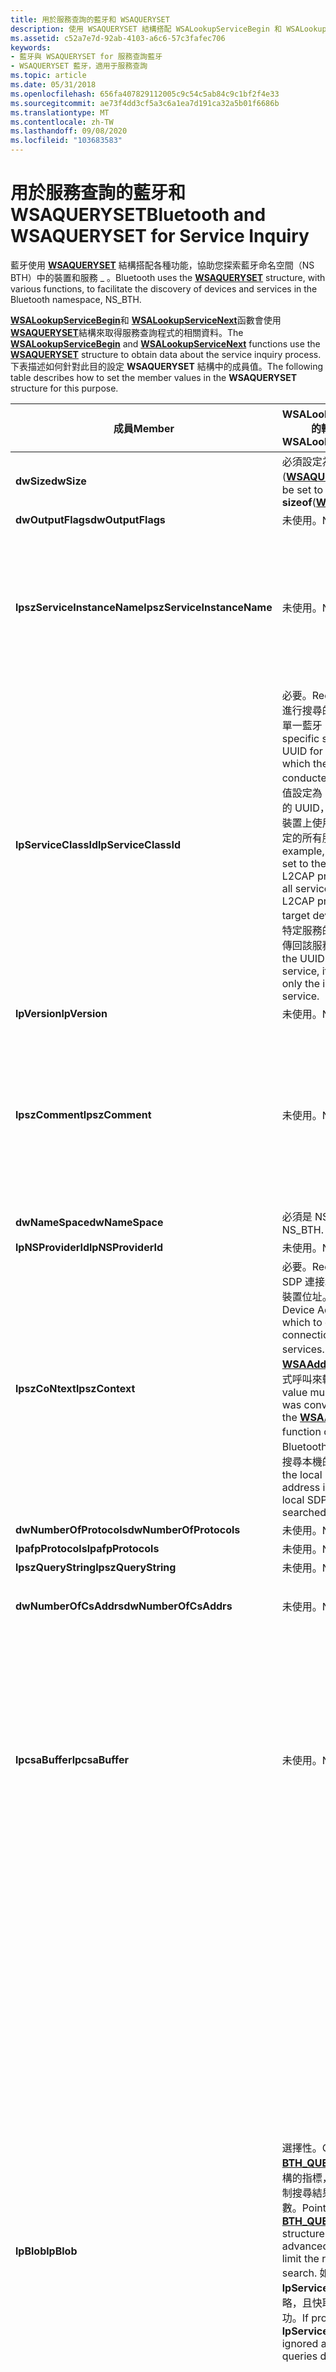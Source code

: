 ```yaml
---
title: 用於服務查詢的藍牙和 WSAQUERYSET
description: 使用 WSAQUERYSET 結構搭配 WSALookupServiceBegin 和 WSALookupServiceNext 函式，以取得服務查詢程式的相關資訊。
ms.assetid: c52a7e7d-92ab-4103-a6c6-57c3fafec706
keywords:
- 藍牙與 WSAQUERYSET for 服務查詢藍牙
- WSAQUERYSET 藍牙，適用于服務查詢
ms.topic: article
ms.date: 05/31/2018
ms.openlocfilehash: 656fa407829112005c9c54c5ab84c9c1bf2f4e33
ms.sourcegitcommit: ae73f4dd3cf5a3c6a1ea7d191ca32a5b01f6686b
ms.translationtype: MT
ms.contentlocale: zh-TW
ms.lasthandoff: 09/08/2020
ms.locfileid: "103683583"
---
```

# <a name="bluetooth-and-wsaqueryset-for-service-inquiry"></a><span data-ttu-id="a7359-105">用於服務查詢的藍牙和 WSAQUERYSET</span><span class="sxs-lookup"><span data-stu-id="a7359-105">Bluetooth and WSAQUERYSET for Service Inquiry</span></span>

<span data-ttu-id="a7359-106">藍牙使用 [**WSAQUERYSET**](/windows/desktop/api/winsock2/ns-winsock2-wsaquerysetw) 結構搭配各種功能，協助您探索藍牙命名空間（NS BTH）中的裝置和服務 \_ 。</span><span class="sxs-lookup"><span data-stu-id="a7359-106">Bluetooth uses the [**WSAQUERYSET**](/windows/desktop/api/winsock2/ns-winsock2-wsaquerysetw) structure, with various functions, to facilitate the discovery of devices and services in the Bluetooth namespace, NS\_BTH.</span></span>

<span data-ttu-id="a7359-107">[**WSALookupServiceBegin**](/windows/desktop/api/winsock2/nf-winsock2-wsalookupservicebegina)和 [**WSALookupServiceNext**](/windows/desktop/api/winsock2/nf-winsock2-wsalookupservicenexta)函數會使用 [**WSAQUERYSET**](/windows/desktop/api/winsock2/ns-winsock2-wsaquerysetw)結構來取得服務查詢程式的相關資料。</span><span class="sxs-lookup"><span data-stu-id="a7359-107">The [**WSALookupServiceBegin**](/windows/desktop/api/winsock2/nf-winsock2-wsalookupservicebegina) and [**WSALookupServiceNext**](/windows/desktop/api/winsock2/nf-winsock2-wsalookupservicenexta) functions use the [**WSAQUERYSET**](/windows/desktop/api/winsock2/ns-winsock2-wsaquerysetw) structure to obtain data about the service inquiry process.</span></span> <span data-ttu-id="a7359-108">下表描述如何針對此目的設定 **WSAQUERYSET** 結構中的成員值。</span><span class="sxs-lookup"><span data-stu-id="a7359-108">The following table describes how to set the member values in the **WSAQUERYSET** structure for this purpose.</span></span>



<table>
<colgroup>
<col style="width: 33%" />
<col style="width: 33%" />
<col style="width: 33%" />
</colgroup>
<thead>
<tr class="header">
<th><span data-ttu-id="a7359-109">成員</span><span class="sxs-lookup"><span data-stu-id="a7359-109">Member</span></span></th>
<th><span data-ttu-id="a7359-110">WSALookupServiceBegin 的輸入</span><span class="sxs-lookup"><span data-stu-id="a7359-110">Input to WSALookupServiceBegin</span></span></th>
<th><span data-ttu-id="a7359-111">從 WSALookupServiceNext 傳回的值</span><span class="sxs-lookup"><span data-stu-id="a7359-111">Returned value from WSALookupServiceNext</span></span></th>
</tr>
</thead>
<tbody>
<tr class="odd">
<td><span data-ttu-id="a7359-112"><strong>dwSize</strong></span><span class="sxs-lookup"><span data-stu-id="a7359-112"><strong>dwSize</strong></span></span></td>
<td><span data-ttu-id="a7359-113">必須設定為 <strong>sizeof</strong> (<a href="/windows/desktop/api/winsock2/ns-winsock2-wsaquerysetw"><strong>WSAQUERYSET</strong></a>) 。</span><span class="sxs-lookup"><span data-stu-id="a7359-113">Must be set to <strong>sizeof</strong>(<a href="/windows/desktop/api/winsock2/ns-winsock2-wsaquerysetw"><strong>WSAQUERYSET</strong></a>).</span></span></td>
<td><span data-ttu-id="a7359-114"><strong>sizeof</strong> (系統傳回的 <a href="/windows/desktop/api/winsock2/ns-winsock2-wsaquerysetw"><strong>WSAQUERYSET</strong></a>) 。</span><span class="sxs-lookup"><span data-stu-id="a7359-114"><strong>sizeof</strong>(<a href="/windows/desktop/api/winsock2/ns-winsock2-wsaquerysetw"><strong>WSAQUERYSET</strong></a>) returned by system.</span></span></td>
</tr>
<tr class="even">
<td><span data-ttu-id="a7359-115"><strong>dwOutputFlags</strong></span><span class="sxs-lookup"><span data-stu-id="a7359-115"><strong>dwOutputFlags</strong></span></span></td>
<td><span data-ttu-id="a7359-116">未使用。</span><span class="sxs-lookup"><span data-stu-id="a7359-116">Not used.</span></span></td>
<td><span data-ttu-id="a7359-117">未使用。</span><span class="sxs-lookup"><span data-stu-id="a7359-117">Not used.</span></span></td>
</tr>
<tr class="odd">
<td><span data-ttu-id="a7359-118"><strong>lpszServiceInstanceName</strong></span><span class="sxs-lookup"><span data-stu-id="a7359-118"><strong>lpszServiceInstanceName</strong></span></span></td>
<td><span data-ttu-id="a7359-119">未使用。</span><span class="sxs-lookup"><span data-stu-id="a7359-119">Not used.</span></span></td>
<td><span data-ttu-id="a7359-120">服務的顯示名稱，已從藍牙 ServiceName SDP 屬性的預設語言編碼轉換為 UTF-8 編碼字串。</span><span class="sxs-lookup"><span data-stu-id="a7359-120">Display name of the service, converted as a UTF-8 encoded string from the default language encoding of the Bluetooth ServiceName SDP attribute.</span></span> <span data-ttu-id="a7359-121">如果指定 LUP_RETURN_NAME，則傳回。</span><span class="sxs-lookup"><span data-stu-id="a7359-121">Returned if LUP_RETURN_NAME is specified.</span></span></td>
</tr>
<tr class="even">
<td><span data-ttu-id="a7359-122"><strong>lpServiceClassId</strong></span><span class="sxs-lookup"><span data-stu-id="a7359-122"><strong>lpServiceClassId</strong></span></span></td>
<td><span data-ttu-id="a7359-123">必要。</span><span class="sxs-lookup"><span data-stu-id="a7359-123">Required.</span></span> <span data-ttu-id="a7359-124">針對正在進行搜尋的服務，最特定的單一藍牙 UUID。</span><span class="sxs-lookup"><span data-stu-id="a7359-124">The most specific single Bluetooth UUID for the services for which the search is being conducted.</span></span> <span data-ttu-id="a7359-125">例如，如果此值設定為 L2CAP 通訊協定的 UUID，它會傳回在目標裝置上使用 L2CAP 通訊協定的所有服務。</span><span class="sxs-lookup"><span data-stu-id="a7359-125">For example, if this value is set to the UUID of the L2CAP protocol, it returns all services using the L2CAP protocol on the target device.</span></span> <span data-ttu-id="a7359-126">如果設定為特定服務的 UUID，則只會傳回該服務的實例。</span><span class="sxs-lookup"><span data-stu-id="a7359-126">If set to the UUID of a specific service, it would return only the instances of that service.</span></span></td>
<td><span data-ttu-id="a7359-127">未使用。</span><span class="sxs-lookup"><span data-stu-id="a7359-127">Not used.</span></span></td>
</tr>
<tr class="odd">
<td><span data-ttu-id="a7359-128"><strong>lpVersion</strong></span><span class="sxs-lookup"><span data-stu-id="a7359-128"><strong>lpVersion</strong></span></span></td>
<td><span data-ttu-id="a7359-129">未使用。</span><span class="sxs-lookup"><span data-stu-id="a7359-129">Not used.</span></span></td>
<td><span data-ttu-id="a7359-130">未使用。</span><span class="sxs-lookup"><span data-stu-id="a7359-130">Not used.</span></span></td>
</tr>
<tr class="even">
<td><span data-ttu-id="a7359-131"><strong>lpszComment</strong></span><span class="sxs-lookup"><span data-stu-id="a7359-131"><strong>lpszComment</strong></span></span></td>
<td><span data-ttu-id="a7359-132">未使用。</span><span class="sxs-lookup"><span data-stu-id="a7359-132">Not used.</span></span></td>
<td><span data-ttu-id="a7359-133">服務的描述，從 Bluetooth ServiceDescription SDP 屬性的預設語言編碼轉換為 UTF-8 編碼字串。</span><span class="sxs-lookup"><span data-stu-id="a7359-133">Description of the service, converted as a UTF-8 encoded string from the default language encoding of the Bluetooth ServiceDescription SDP attribute.</span></span> <span data-ttu-id="a7359-134">如果指定 <strong>LUP_RETURN_COMMENT</strong> ，則傳回。</span><span class="sxs-lookup"><span data-stu-id="a7359-134">Returned if <strong>LUP_RETURN_COMMENT</strong> is specified.</span></span></td>
</tr>
<tr class="odd">
<td><span data-ttu-id="a7359-135"><strong>dwNameSpace</strong></span><span class="sxs-lookup"><span data-stu-id="a7359-135"><strong>dwNameSpace</strong></span></span></td>
<td><span data-ttu-id="a7359-136">必須是 NS_BTH。</span><span class="sxs-lookup"><span data-stu-id="a7359-136">Must be NS_BTH.</span></span></td>
<td><span data-ttu-id="a7359-137">傳回 NS_BTH。</span><span class="sxs-lookup"><span data-stu-id="a7359-137">Returns NS_BTH.</span></span></td>
</tr>
<tr class="even">
<td><span data-ttu-id="a7359-138"><strong>lpNSProviderId</strong></span><span class="sxs-lookup"><span data-stu-id="a7359-138"><strong>lpNSProviderId</strong></span></span></td>
<td><span data-ttu-id="a7359-139">未使用。</span><span class="sxs-lookup"><span data-stu-id="a7359-139">Not used.</span></span></td>
<td><span data-ttu-id="a7359-140">未使用。</span><span class="sxs-lookup"><span data-stu-id="a7359-140">Not used.</span></span></td>
</tr>
<tr class="odd">
<td><span data-ttu-id="a7359-141"><strong>lpszCoNtext</strong></span><span class="sxs-lookup"><span data-stu-id="a7359-141"><strong>lpszContext</strong></span></span></td>
<td><span data-ttu-id="a7359-142">必要。</span><span class="sxs-lookup"><span data-stu-id="a7359-142">Required.</span></span> <span data-ttu-id="a7359-143">用來建立 SDP 連接和查詢服務的藍牙裝置位址。</span><span class="sxs-lookup"><span data-stu-id="a7359-143">The Bluetooth Device Address with which to establish an SDP connection and query for services.</span></span> <span data-ttu-id="a7359-144">這個值必須是使用 <a href="/windows/desktop/api/winsock2/nf-winsock2-wsaaddresstostringa"><strong>WSAAddressToString</strong></a> 函式呼叫來轉換的字串。</span><span class="sxs-lookup"><span data-stu-id="a7359-144">This value must be a string that was converted by using the <a href="/windows/desktop/api/winsock2/nf-winsock2-wsaaddresstostringa"><strong>WSAAddressToString</strong></a> function call.</span></span> <span data-ttu-id="a7359-145">如果提供本機 Bluetooth 裝置位址，則會搜尋本機的 SDP 資料庫。</span><span class="sxs-lookup"><span data-stu-id="a7359-145">If the local Bluetooth device address is provided, the local SDP database is searched.</span></span></td>
<td><span data-ttu-id="a7359-146">未使用。</span><span class="sxs-lookup"><span data-stu-id="a7359-146">Not used.</span></span></td>
</tr>
<tr class="even">
<td><span data-ttu-id="a7359-147"><strong>dwNumberOfProtocols</strong></span><span class="sxs-lookup"><span data-stu-id="a7359-147"><strong>dwNumberOfProtocols</strong></span></span></td>
<td><span data-ttu-id="a7359-148">未使用。</span><span class="sxs-lookup"><span data-stu-id="a7359-148">Not used.</span></span></td>
<td><span data-ttu-id="a7359-149">未使用。</span><span class="sxs-lookup"><span data-stu-id="a7359-149">Not used.</span></span></td>
</tr>
<tr class="odd">
<td><span data-ttu-id="a7359-150"><strong>lpafpProtocols</strong></span><span class="sxs-lookup"><span data-stu-id="a7359-150"><strong>lpafpProtocols</strong></span></span></td>
<td><span data-ttu-id="a7359-151">未使用。</span><span class="sxs-lookup"><span data-stu-id="a7359-151">Not used.</span></span></td>
<td><span data-ttu-id="a7359-152">未使用。</span><span class="sxs-lookup"><span data-stu-id="a7359-152">Not used.</span></span></td>
</tr>
<tr class="even">
<td><span data-ttu-id="a7359-153"><strong>lpszQueryString</strong></span><span class="sxs-lookup"><span data-stu-id="a7359-153"><strong>lpszQueryString</strong></span></span></td>
<td><span data-ttu-id="a7359-154">未使用。</span><span class="sxs-lookup"><span data-stu-id="a7359-154">Not used.</span></span></td>
<td><span data-ttu-id="a7359-155">未使用。</span><span class="sxs-lookup"><span data-stu-id="a7359-155">Not used.</span></span></td>
</tr>
<tr class="odd">
<td><span data-ttu-id="a7359-156"><strong>dwNumberOfCsAddrs</strong></span><span class="sxs-lookup"><span data-stu-id="a7359-156"><strong>dwNumberOfCsAddrs</strong></span></span></td>
<td><span data-ttu-id="a7359-157">未使用。</span><span class="sxs-lookup"><span data-stu-id="a7359-157">Not used.</span></span></td>
<td><span data-ttu-id="a7359-158">指出 <a href="/windows/desktop/api/nspapi/ns-nspapi-csaddr_info"><strong>CSADDR_INFO</strong></a> 結構陣列中的元素數目。</span><span class="sxs-lookup"><span data-stu-id="a7359-158">Indicates the number of elements in the array of <a href="/windows/desktop/api/nspapi/ns-nspapi-csaddr_info"><strong>CSADDR_INFO</strong></a> structures.</span></span></td>
</tr>
<tr class="even">
<td><span data-ttu-id="a7359-159"><strong>lpcsaBuffer</strong></span><span class="sxs-lookup"><span data-stu-id="a7359-159"><strong>lpcsaBuffer</strong></span></span></td>
<td><span data-ttu-id="a7359-160">未使用。</span><span class="sxs-lookup"><span data-stu-id="a7359-160">Not used.</span></span></td>
<td><span data-ttu-id="a7359-161"><a href="/windows/desktop/api/nspapi/ns-nspapi-csaddr_info"><strong>CSADDR_INFO</strong></a>結構的指標，其<strong>LocalAddr. lpSockaddr</strong>成員指向包含遠端服務完整可連接位址的<a href="/windows/desktop/api/Ws2bth/ns-ws2bth-sockaddr_bth"><strong>SOCKADDR_BTH</strong></a> ，並從藍牙 ProtocolDescriptorList SDP 屬性的第一個專案轉換。</span><span class="sxs-lookup"><span data-stu-id="a7359-161">Pointer to a <a href="/windows/desktop/api/nspapi/ns-nspapi-csaddr_info"><strong>CSADDR_INFO</strong></a> structure whose <strong>LocalAddr.lpSockaddr</strong> member points to a <a href="/windows/desktop/api/Ws2bth/ns-ws2bth-sockaddr_bth"><strong>SOCKADDR_BTH</strong></a> that contains the complete connectable address of the remote service, converted from the first entry of the Bluetooth ProtocolDescriptorList SDP attribute.</span></span> <span data-ttu-id="a7359-162">如果指定 <strong>LUP_RETURN_ADDR</strong> ，則傳回。</span><span class="sxs-lookup"><span data-stu-id="a7359-162">Returned if <strong>LUP_RETURN_ADDR</strong> is specified.</span></span></td>
</tr>
<tr class="odd">
<td><span data-ttu-id="a7359-163"><strong>lpBlob</strong></span><span class="sxs-lookup"><span data-stu-id="a7359-163"><strong>lpBlob</strong></span></span></td>
<td><span data-ttu-id="a7359-164">選擇性。</span><span class="sxs-lookup"><span data-stu-id="a7359-164">Optional.</span></span> <span data-ttu-id="a7359-165"><a href="/windows/desktop/api/Ws2bth/ns-ws2bth-bth_query_service"><strong>BTH_QUERY_SERVICE</strong></a>結構的指標，其中包含用來限制搜尋結果的 advanced 參數。</span><span class="sxs-lookup"><span data-stu-id="a7359-165">Pointer to a <a href="/windows/desktop/api/Ws2bth/ns-ws2bth-bth_query_service"><strong>BTH_QUERY_SERVICE</strong></a> structure that contains advanced parameters to limit the results of the search.</span></span> <span data-ttu-id="a7359-166">如果有提供， <strong>lpServiceClassId</strong> 會被忽略，且快取的查詢不會成功。</span><span class="sxs-lookup"><span data-stu-id="a7359-166">If provided, <strong>lpServiceClassId</strong> is ignored and cached queries do not succeed.</span></span></td>
<td><ul>
<li><span data-ttu-id="a7359-167">如果執行服務搜尋：指向傳回服務控制碼之 <a href="/windows/desktop/api/nspapi/ns-nspapi-blob"><strong>BLOB</strong></a> 結構的指標。</span><span class="sxs-lookup"><span data-stu-id="a7359-167">If a service search is performed: Pointer to a <a href="/windows/desktop/api/nspapi/ns-nspapi-blob"><strong>BLOB</strong></a> structure that returns the service handles.</span></span> <span data-ttu-id="a7359-168"> (<strong>BLOB. cbSize</strong>) /<strong>sizeof</strong> (ULONG) 會計算控制碼的數目。</span><span class="sxs-lookup"><span data-stu-id="a7359-168">(<strong>BLOB.cbSize</strong>)/<strong>sizeof</strong>(ULONG) calculates the number of handles.</span></span> <span data-ttu-id="a7359-169"><strong>PBlobData</strong> 是 ULONG 值的陣列，代表服務控制碼。</span><span class="sxs-lookup"><span data-stu-id="a7359-169"><strong>BLOB.pBlobData</strong> is an array of ULONG values representing the service handles.</span></span></li>
<li><span data-ttu-id="a7359-170">如果執行屬性或 serviceAttribute 搜尋：指向會傳回二進位 SDP 記錄之 <a href="/windows/desktop/api/nspapi/ns-nspapi-blob"><strong>BLOB</strong></a> 結構的指標。</span><span class="sxs-lookup"><span data-stu-id="a7359-170">If an attribute or serviceAttribute search is performed: Pointer to a <a href="/windows/desktop/api/nspapi/ns-nspapi-blob"><strong>BLOB</strong></a> structure that returns the binary SDP record.</span></span> <span data-ttu-id="a7359-171"><strong>CbSize</strong> 是二進位 SDP 記錄的大小。</span><span class="sxs-lookup"><span data-stu-id="a7359-171"><strong>BLOB.cbSize</strong> is the size of the binary SDP record.</span></span> <span data-ttu-id="a7359-172"><strong>PBlobData</strong> 會指向記錄本身。</span><span class="sxs-lookup"><span data-stu-id="a7359-172"><strong>BLOB.pBlobData</strong> points to the record itself.</span></span> <span data-ttu-id="a7359-173">在許多情況下，二進位 SDP 記錄是必要的，因為只有有限數量的 SDP 屬性可以轉換成 <a href="/windows/desktop/api/winsock2/ns-winsock2-wsaquerysetw"><strong>WSAQUERYSET</strong></a> 結構，而且只會轉換預設編碼的 utf-8 字串。</span><span class="sxs-lookup"><span data-stu-id="a7359-173">The binary SDP record is necessary in many cases because only a limited number of SDP attributes are able to be converted to the <a href="/windows/desktop/api/winsock2/ns-winsock2-wsaquerysetw"><strong>WSAQUERYSET</strong></a> structure, and only default encoded UTF-8 strings are converted.</span></span> <span data-ttu-id="a7359-174">在 [ <a href="bluetooth-reference.md">藍牙參考</a> ] 區段中，會提供協助剖析二進位 SDP 記錄的功能。</span><span class="sxs-lookup"><span data-stu-id="a7359-174">Functions to assist in parsing the binary SDP record are provided in the <a href="bluetooth-reference.md">Bluetooth Reference</a> section.</span></span></li>
<li><span data-ttu-id="a7359-175">如果指定 LUP_RETURN_BLOB，則傳回。</span><span class="sxs-lookup"><span data-stu-id="a7359-175">Returned if LUP_RETURN_BLOB is specified.</span></span></li>
</ul></td>
</tr>
</tbody>
</table>



 

## <a name="related-topics"></a><span data-ttu-id="a7359-176">相關主題</span><span class="sxs-lookup"><span data-stu-id="a7359-176">Related topics</span></span>

<dl> <dt>

[<span data-ttu-id="a7359-177">適用于設定服務的藍牙和 WSAQUERYSET</span><span class="sxs-lookup"><span data-stu-id="a7359-177">Bluetooth and WSAQUERYSET for Set Service</span></span>](bluetooth-and-wsaqueryset-for-set-service.md)
</dt> <dt>

[<span data-ttu-id="a7359-178">適用于裝置查詢的藍牙和 WSAQUERYSET</span><span class="sxs-lookup"><span data-stu-id="a7359-178">Bluetooth and WSAQUERYSET for Device Inquiry</span></span>](bluetooth-and-wsaqueryset-for-device-inquiry.md)
</dt> <dt>

[<span data-ttu-id="a7359-179">藍牙和 BLOB</span><span class="sxs-lookup"><span data-stu-id="a7359-179">Bluetooth and BLOB</span></span>](bluetooth-and-blob.md)
</dt> <dt>

[<span data-ttu-id="a7359-180">藍牙和 WSALookupServiceBegin</span><span class="sxs-lookup"><span data-stu-id="a7359-180">Bluetooth and WSALookupServiceBegin</span></span>](bluetooth-and-wsasetservice.md)
</dt> <dt>

<span data-ttu-id="a7359-181">藍牙和 WSALookupServiceNext</span><span class="sxs-lookup"><span data-stu-id="a7359-181">Bluetooth and WSALookupServiceNext</span></span>
</dt> <dt>

[<span data-ttu-id="a7359-182">藍牙參考</span><span class="sxs-lookup"><span data-stu-id="a7359-182">Bluetooth Reference</span></span>](bluetooth-reference.md)
</dt> <dt>

[<span data-ttu-id="a7359-183">**Blob**</span><span class="sxs-lookup"><span data-stu-id="a7359-183">**BLOB**</span></span>](/windows/desktop/api/nspapi/ns-nspapi-blob)
</dt> <dt>

[<span data-ttu-id="a7359-184">**BTH \_ 查詢 \_ 服務**</span><span class="sxs-lookup"><span data-stu-id="a7359-184">**BTH\_QUERY\_SERVICE**</span></span>](/windows/desktop/api/Ws2bth/ns-ws2bth-bth_query_service)
</dt> <dt>

[<span data-ttu-id="a7359-185">**CSADDR \_ 資訊**</span><span class="sxs-lookup"><span data-stu-id="a7359-185">**CSADDR\_INFO**</span></span>](/windows/desktop/api/nspapi/ns-nspapi-csaddr_info)
</dt> <dt>

[<span data-ttu-id="a7359-186">**SOCKADDR \_ BTH**</span><span class="sxs-lookup"><span data-stu-id="a7359-186">**SOCKADDR\_BTH**</span></span>](/windows/desktop/api/Ws2bth/ns-ws2bth-sockaddr_bth)
</dt> <dt>

[<span data-ttu-id="a7359-187">**WSAAddressToString**</span><span class="sxs-lookup"><span data-stu-id="a7359-187">**WSAAddressToString**</span></span>](/windows/desktop/api/winsock2/nf-winsock2-wsaaddresstostringa)
</dt> <dt>

[<span data-ttu-id="a7359-188">**WSAQUERYSET**</span><span class="sxs-lookup"><span data-stu-id="a7359-188">**WSAQUERYSET**</span></span>](/windows/desktop/api/winsock2/ns-winsock2-wsaquerysetw)
</dt> <dt>

[<span data-ttu-id="a7359-189">Windows Sockets</span><span class="sxs-lookup"><span data-stu-id="a7359-189">Windows Sockets</span></span>](/windows/desktop/WinSock/windows-sockets-start-page-2)
</dt> </dl>

 

 